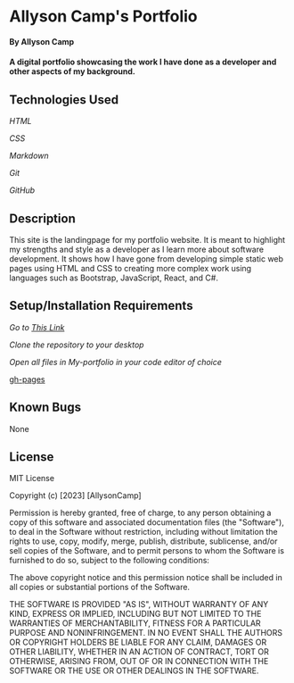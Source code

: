 # Allyson Camp's Portfolio

#### By Allyson Camp

#### A digital portfolio showcasing the work I have done as a developer and other aspects of my background.

## Technologies Used
*_HTML_*

*_CSS_*

*_Markdown_*

*_Git_*

*_GitHub_*

## Description
This site is the landingpage for my portfolio website. It is meant to highlight my strengths and style as a developer as I learn more about software development. It shows how I have gone from developing simple static web pages using HTML and CSS to creating more complex work using languages such as Bootstrap, JavaScript, React, and C#.

## Setup/Installation Requirements

*_Go to [This Link](https://github.com/Allyson-Camp/My-portfolio)_*

*_Clone the repository to your desktop_*

*_Open all files in My-portfolio in your code editor of choice_*

[gh-pages](Allyson-Camp.github.io/My-portfolio)

## Known Bugs

None

## License 

MIT License

Copyright (c) [2023] [AllysonCamp]

Permission is hereby granted, free of charge, to any person obtaining a copy
of this software and associated documentation files (the "Software"), to deal
in the Software without restriction, including without limitation the rights
to use, copy, modify, merge, publish, distribute, sublicense, and/or sell
copies of the Software, and to permit persons to whom the Software is
furnished to do so, subject to the following conditions:

The above copyright notice and this permission notice shall be included in all
copies or substantial portions of the Software.

THE SOFTWARE IS PROVIDED "AS IS", WITHOUT WARRANTY OF ANY KIND, EXPRESS OR
IMPLIED, INCLUDING BUT NOT LIMITED TO THE WARRANTIES OF MERCHANTABILITY,
FITNESS FOR A PARTICULAR PURPOSE AND NONINFRINGEMENT. IN NO EVENT SHALL THE
AUTHORS OR COPYRIGHT HOLDERS BE LIABLE FOR ANY CLAIM, DAMAGES OR OTHER
LIABILITY, WHETHER IN AN ACTION OF CONTRACT, TORT OR OTHERWISE, ARISING FROM,
OUT OF OR IN CONNECTION WITH THE SOFTWARE OR THE USE OR OTHER DEALINGS IN THE
SOFTWARE.
